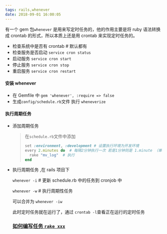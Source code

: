 ```yaml
---
tags: rails,whenever
date: 2018-09-01 16:00:05
---
```


有一个 gem 包`whenever` 是用来写定时任务的，他的作用主要是将 ruby 语法转换成 crontab 的形式，所以本质上还是用 crontab 来实现定时任务的。

- 检查系统中是否有 crontab # 默认都有
- 检查服务是否启动 `service cron status`
- 启动服务 `service cron start`
- 停止服务 `service cron stop`
- 重启服务 `service cron restart`

#### 安装 whenever

- 在 Gemfile 中 `gem 'whenever', :require => false`
- 生成`config/schedule.rb`文件 执行 `wheneverize`

#### 执行周期任务

- 添加周期任务

  > 在`schedule.rb`文件中添加
  >
  > ```ruby
  > set :environment, :development # 设置执行环境为开发环境
  > every 2.minutes do  # 每隔2分钟执行一次 若是1分钟则是 1.minute （单数）
  >   rake "mv_log"  # 执行
  > end
  > ```

- 执行周期任务 ,在 rails 项目下

  `whenever -i` # 更新 schedule.rb 中的任务到 cronjob 中

  `whenever -w` # 执行周期性任务

  可以合并为 `whenever -iw`

  此时定时任务就在运行了，通过 `crontab -l`查看正在运行的定时任务

  ### [ 如何编写任务 `rake xxx` ](http://dccmm.world/topics/Rails%E4%B8%AD%E7%BC%96%E5%86%99%E8%87%AA%E5%B7%B1%E7%9A%84%E4%BB%BB%E5%8A%A1)
